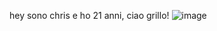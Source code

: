 hey sono chris e ho 21 anni, ciao grillo!
![image](https://github.com/user-attachments/assets/5291cba4-8566-4546-a2b7-16b510b81052)
